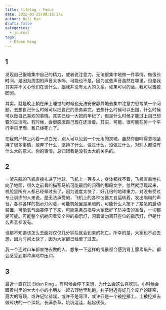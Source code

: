 ```yaml
---
title: lifelog - Focus
date: 2022-03-25T08:18:17Z
author: Dali Han
draft: false
categories:
  - journal
tags:
  - Elden Ring
---
```

## 1

发现自己很难集中自己的精力，或者说注意力。无法很集中地做一件事情，做很长时间。是因为周围的声音太多吗。可能也不是，因为这些声音虽然在哪里，但是我其实并不关心他们在谈什么，跟我并没有太大的关系，如果可以的话，我可以置若罔闻。

其实，就是晚上躺在床上睡觉的时候也无法安安静静地去集中注意力思考某一个问题，去想自己什么时候可以把自己的债务弄完，去想什么时候可以出国，什么时候可以做自己喜欢的事情。其实已经一大把的年纪了，但是什么时候才能过上自己想要的生活呢。有时候，会很感激自己现在还活着。其实，可能，很可能在另一个平行宇宙里面，我已经死亡了。

在我的尸体上闪着一点白光，别人可以见到一个无用的灵魂。虽然你自鸣得意地坚持了很多事情，放弃了什么，坚持了什么，做过什么，没做过什么，对别人都没有什么大的意义。你的事情，总归跟我是没有太大的关系的。

## 2

一架东航的飞机直接扎进了地球，飞机上一百多人，身体都找不着，飞机直直地扎向了地面，很久之前看的描写马航可能最后的归宿的那段文字，忽然就浮现起来，机舱里所有人都已经晕过去了，因为速度太快了，好几倍的地球重力，对没有受过专业训练的人来说，是无法承受的，飞机上的各种仪器兀自运转着，发出嗡嗡的声音，各种各样的指示灯闪着，可能机舱里是黑暗的，可能什么人按下了紧急的启动装置，可能氧气面罩停了下来，可能乘务员指导大家做好了防冲击的准备，一切都是可能。可能整个机舱闪着安全带的指示灯，闪着请勿离开座位的指示灯，但是什么声音都没有。

谁都不知道该怎么去面对仅仅几分钟后就会到来的死亡。所幸的是，大家也不必去想，因为时间太快了，因为大家都已经晕了过去。

我一个连过山车都害怕去做的人，想象一下这样的情景都会感到肾上腺素飙升。都会感受到那种黑暗中压抑。

## 3

最近一直在玩 Elden Ring 。有时候会停下来想，为什么会这么喜欢玩。小时候会跟着村里的大大小小的小朋友一起去野地里乱跑，村子附近有好几个废弃的砖窑，高大的穹顶，或许记忆错误，或许不是穹顶，或许只是一个被挖掉土，土被挖掉去做砖块的一个深坑，长满杂草，坑坑洼洼，起起伏伏。